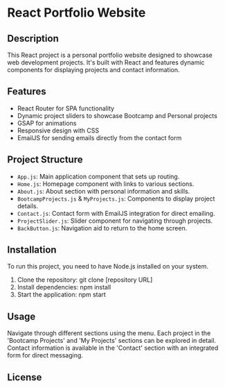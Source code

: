 # React Portfolio Website

## Description

This React project is a personal portfolio website designed to showcase web development projects. It's built with React and features dynamic components for displaying projects and contact information.

## Features

- React Router for SPA functionality
- Dynamic project sliders to showcase Bootcamp and Personal projects
- GSAP for animations
- Responsive design with CSS
- EmailJS for sending emails directly from the contact form

## Project Structure

- `App.js`: Main application component that sets up routing.
- `Home.js`: Homepage component with links to various sections.
- `About.js`: About section with personal information and skills.
- `BootcampProjects.js` & `MyProjects.js`: Components to display project details.
- `Contact.js`: Contact form with EmailJS integration for direct emailing.
- `ProjectSlider.js`: Slider component for navigating through projects.
- `BackButton.js`: Navigation aid to return to the home screen.

## Installation

To run this project, you need to have Node.js installed on your system.

1. Clone the repository: git clone [repository URL]
2. Install dependencies: npm install
3. Start the application: npm start
   
## Usage

Navigate through different sections using the menu. Each project in the 'Bootcamp Projects' and 'My Projects' sections can be explored in detail. Contact information is available in the 'Contact' section with an integrated form for direct messaging.

## License
